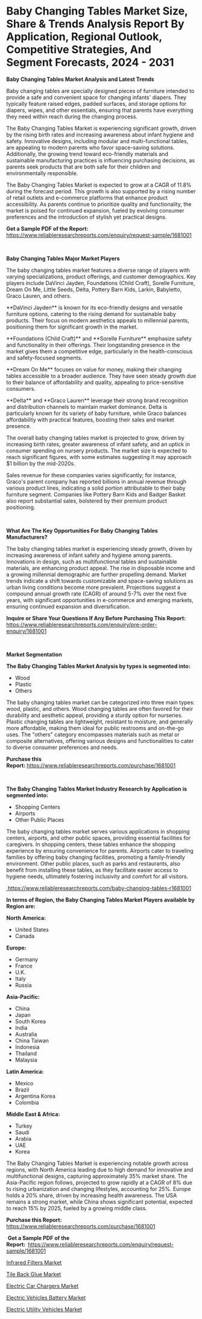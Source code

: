 <p><h1>Baby Changing Tables Market Size, Share & Trends Analysis Report By Application, Regional Outlook, Competitive Strategies, And Segment Forecasts, 2024 - 2031</h1></p><p><strong>Baby Changing Tables Market Analysis and Latest Trends</strong></p>
<p><p>Baby changing tables are specially designed pieces of furniture intended to provide a safe and convenient space for changing infants' diapers. They typically feature raised edges, padded surfaces, and storage options for diapers, wipes, and other essentials, ensuring that parents have everything they need within reach during the changing process.</p><p>The Baby Changing Tables Market is experiencing significant growth, driven by the rising birth rates and increasing awareness about infant hygiene and safety. Innovative designs, including modular and multi-functional tables, are appealing to modern parents who favor space-saving solutions. Additionally, the growing trend toward eco-friendly materials and sustainable manufacturing practices is influencing purchasing decisions, as parents seek products that are both safe for their children and environmentally responsible.</p><p>The Baby Changing Tables Market is expected to grow at a CAGR of 11.8% during the forecast period. This growth is also supported by a rising number of retail outlets and e-commerce platforms that enhance product accessibility. As parents continue to prioritize quality and functionality, the market is poised for continued expansion, fueled by evolving consumer preferences and the introduction of stylish yet practical designs.</p></p>
<p><strong>Get a Sample PDF of the Report:&nbsp;</strong> <a href="https://www.reliableresearchreports.com/enquiry/request-sample/1681001?utm_campaign=1581&utm_medium=2&utm_source=Github&utm_content=ia&utm_term=16122024&utm_id=baby-changing-tables">https://www.reliableresearchreports.com/enquiry/request-sample/1681001</a></p>
<p>&nbsp;</p>
<p><strong>Baby Changing Tables Major Market Players</strong></p>
<p><p>The baby changing tables market features a diverse range of players with varying specializations, product offerings, and customer demographics. Key players include DaVinci Jayden, Foundations (Child Craft), Sorelle Furniture, Dream On Me, Little Seeds, Delta, Pottery Barn Kids, Larkin, Babyletto, Graco Lauren, and others.</p><p>**DaVinci Jayden** is known for its eco-friendly designs and versatile furniture options, catering to the rising demand for sustainable baby products. Their focus on modern aesthetics appeals to millennial parents, positioning them for significant growth in the market.</p><p>**Foundations (Child Craft)** and **Sorelle Furniture** emphasize safety and functionality in their offerings. Their longstanding presence in the market gives them a competitive edge, particularly in the health-conscious and safety-focused segments.</p><p>**Dream On Me** focuses on value for money, making their changing tables accessible to a broader audience. They have seen steady growth due to their balance of affordability and quality, appealing to price-sensitive consumers.</p><p>**Delta** and **Graco Lauren** leverage their strong brand recognition and distribution channels to maintain market dominance. Delta is particularly known for its variety of baby furniture, while Graco balances affordability with practical features, boosting their sales and market presence.</p><p>The overall baby changing tables market is projected to grow, driven by increasing birth rates, greater awareness of infant safety, and an uptick in consumer spending on nursery products. The market size is expected to reach significant figures, with some estimates suggesting it may approach $1 billion by the mid-2020s.</p><p>Sales revenue for these companies varies significantly; for instance, Graco's parent company has reported billions in annual revenue through various product lines, indicating a solid portion attributable to their baby furniture segment. Companies like Pottery Barn Kids and Badger Basket also report substantial sales, bolstered by their premium product positioning.</p></p>
<p>&nbsp;</p>
<p><strong>What Are The Key Opportunities For Baby Changing Tables Manufacturers?</strong></p>
<p><p>The baby changing tables market is experiencing steady growth, driven by increasing awareness of infant safety and hygiene among parents. Innovations in design, such as multifunctional tables and sustainable materials, are enhancing product appeal. The rise in disposable income and a growing millennial demographic are further propelling demand. Market trends indicate a shift towards customizable and space-saving solutions as urban living conditions become more prevalent. Projections suggest a compound annual growth rate (CAGR) of around 5-7% over the next five years, with significant opportunities in e-commerce and emerging markets, ensuring continued expansion and diversification.</p></p>
<p><strong>Inquire or Share Your Questions If Any Before Purchasing This Report:</strong> <a href="https://www.reliableresearchreports.com/enquiry/pre-order-enquiry/1681001?utm_campaign=1581&utm_medium=2&utm_source=Github&utm_content=ia&utm_term=16122024&utm_id=baby-changing-tables">https://www.reliableresearchreports.com/enquiry/pre-order-enquiry/1681001</a></p>
<p>&nbsp;</p>
<p><strong>Market Segmentation</strong></p>
<p><strong>The Baby Changing Tables Market Analysis by types is segmented into:</strong></p>
<p><ul><li>Wood</li><li>Plastic</li><li>Others</li></ul></p>
<p><p>The baby changing tables market can be categorized into three main types: wood, plastic, and others. Wood changing tables are often favored for their durability and aesthetic appeal, providing a sturdy option for nurseries. Plastic changing tables are lightweight, resistant to moisture, and generally more affordable, making them ideal for public restrooms and on-the-go uses. The "others" category encompasses materials such as metal or composite alternatives, offering various designs and functionalities to cater to diverse consumer preferences and needs.</p></p>
<p><strong>Purchase this Report:&nbsp;</strong><a href="https://www.reliableresearchreports.com/purchase/1681001?utm_campaign=1581&utm_medium=2&utm_source=Github&utm_content=ia&utm_term=16122024&utm_id=baby-changing-tables">https://www.reliableresearchreports.com/purchase/1681001</a></p>
<p>&nbsp;</p>
<p><strong>The Baby Changing Tables Market Industry Research by Application is segmented into:</strong></p>
<p><ul><li>Shopping Centers</li><li>Airports</li><li>Other Public Places</li></ul></p>
<p><p>The baby changing tables market serves various applications in shopping centers, airports, and other public spaces, providing essential facilities for caregivers. In shopping centers, these tables enhance the shopping experience by ensuring convenience for parents. Airports cater to traveling families by offering baby changing facilities, promoting a family-friendly environment. Other public places, such as parks and restaurants, also benefit from installing these tables, as they facilitate easier access to hygiene needs, ultimately fostering inclusivity and comfort for all visitors.</p></p>
<p><a href="https://www.reliableresearchreports.com/baby-changing-tables-r1681001?utm_campaign=1581&utm_medium=2&utm_source=Github&utm_content=ia&utm_term=16122024&utm_id=baby-changing-tables">&nbsp;https://www.reliableresearchreports.com/baby-changing-tables-r1681001</a></p>
<p><strong>In terms of Region, the Baby Changing Tables Market Players available by Region are:</strong></p>
<p>
    <p> <strong> North America: </strong>
        <ul>
            <li>United States</li>
            <li>Canada</li>
        </ul>
        </p> 
    <p> <strong> Europe: </strong>
        <ul>
            <li>Germany</li>
            <li>France</li>
            <li>U.K.</li>
            <li>Italy</li>
            <li>Russia</li>
        </ul>
        </p> 
    <p> <strong> Asia-Pacific: </strong>
        <ul>
            <li>China</li>
            <li>Japan</li>
            <li>South Korea</li>
            <li>India</li>
            <li>Australia</li>
            <li>China Taiwan</li>
            <li>Indonesia</li>
            <li>Thailand</li>
            <li>Malaysia</li>
        </ul>
        </p> 
    <p> <strong> Latin America: </strong>
        <ul>
            <li>Mexico</li>
            <li>Brazil</li>
            <li>Argentina Korea</li>
            <li>Colombia</li>
        </ul>
        </p> 
    <p> <strong> Middle East & Africa: </strong>
        <ul>
            <li>Turkey</li>
            <li>Saudi</li>
            <li>Arabia</li>
            <li>UAE</li>
            <li>Korea</li>
        </ul>
    </p>
    </p>
<p><p>The Baby Changing Tables Market is experiencing notable growth across regions, with North America leading due to high demand for innovative and multifunctional designs, capturing approximately 35% market share. The Asia-Pacific region follows, projected to grow rapidly at a CAGR of 8% due to rising urbanization and changing lifestyles, accounting for 25%. Europe holds a 20% share, driven by increasing health awareness. The USA remains a strong market, while China shows significant potential, expected to reach 15% by 2025, fueled by a growing middle class.</p></p>
<p><strong>Purchase this Report: </strong><a href="https://www.reliableresearchreports.com/purchase/1681001?utm_campaign=1581&utm_medium=2&utm_source=Github&utm_content=ia&utm_term=16122024&utm_id=baby-changing-tables">https://www.reliableresearchreports.com/purchase/1681001</a></p>
<p>&nbsp;<strong>Get a Sample PDF of the Report:&nbsp;&nbsp;</strong><a href="https://www.reliableresearchreports.com/enquiry/request-sample/1681001?utm_campaign=1581&utm_medium=2&utm_source=Github&utm_content=ia&utm_term=16122024&utm_id=baby-changing-tables">https://www.reliableresearchreports.com/enquiry/request-sample/1681001</a></p>
<p><strong></strong></p>
<p><p><a href="https://www.linkedin.com/pulse/infrared-filters-market-report-competitive-insights-jible?utm_campaign=1581&utm_medium=2&utm_source=Github&utm_content=ia&utm_term=16122024&utm_id=baby-changing-tables">Infrared Filters Market</a></p><p><a href="https://github.com/mookiesville/Market-Research-Report-List-1/blob/main/tile-back-glue-market.md?utm_campaign=1581&utm_medium=2&utm_source=Github&utm_content=ia&utm_term=16122024&utm_id=baby-changing-tables">Tile Back Glue Market</a></p><p><a href="https://www.linkedin.com/pulse/electric-car-chargers-market-overview-significant-growth-omiae?utm_campaign=1581&utm_medium=2&utm_source=Github&utm_content=ia&utm_term=16122024&utm_id=baby-changing-tables">Electric Car Chargers Market</a></p><p><a href="https://www.linkedin.com/pulse/future-forecast-electric-vehicles-battery-market-size-14-yvuke?utm_campaign=1581&utm_medium=2&utm_source=Github&utm_content=ia&utm_term=16122024&utm_id=baby-changing-tables">Electric Vehicles Battery Market</a></p><p><a href="https://www.linkedin.com/pulse/industry-growth-potential-electric-utility-vehicles-market-aobke?utm_campaign=1581&utm_medium=2&utm_source=Github&utm_content=ia&utm_term=16122024&utm_id=baby-changing-tables">Electric Utility Vehicles Market</a></p></p>